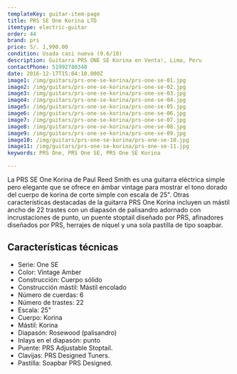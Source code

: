 ```yaml
---
templateKey: guitar-item-page
title: PRS SE One Korina LTD
itemtype: electric-guitar
order: 44
brand: prs
price: S/. 1,990.00
condition: Usada casi nueva (9.6/10)
description: Guitarra PRS ONE SE Korina en Venta!, Lima, Peru
contactPhone: 51992780348
date: 2016-12-17T15:04:10.000Z
image1: /img/guitars/prs-one-se-korina/prs-one-se-01.jpg
image2: /img/guitars/prs-one-se-korina/prs-one-se-02.jpg
image3: /img/guitars/prs-one-se-korina/prs-one-se-03.jpg
image4: /img/guitars/prs-one-se-korina/prs-one-se-04.jpg
image5: /img/guitars/prs-one-se-korina/prs-one-se-05.jpg
image6: /img/guitars/prs-one-se-korina/prs-one-se-06.jpg
image7: /img/guitars/prs-one-se-korina/prs-one-se-07.jpg
image8: /img/guitars/prs-one-se-korina/prs-one-se-08.jpg
image9: /img/guitars/prs-one-se-korina/prs-one-se-09.jpg
image10: /img/guitars/prs-one-se-korina/prs-one-se-10.jpg
image11: /img/guitars/prs-one-se-korina/prs-one-se-11.jpg
keywords: PRS One, PRS One SE, PRS One SE Korina

---
```

La PRS SE One Korina de Paul Reed Smith es una guitarra eléctrica simple pero elegante que se ofrece en ámbar vintage para mostrar el tono dorado del cuerpo de korina de corte simple con escala de 25". Otras características destacadas de la guitarra PRS One Korina incluyen un mástil ancho de 22 trastes con un diapasón de palisandro adornado con incrustaciones de punto, un puente stoptail diseñado por PRS, afinadores diseñados por PRS, herrajes de níquel y una sola pastilla de tipo soapbar.

## Características técnicas

* Serie: One SE
* Color: Vintage Amber
* Construcción: Cuerpo sólido
* Construcción mástil: Mástil encolado
* Número de cuerdas: 6
* Número de trastes: 22
* Escala: 25"
* Cuerpo: Korina
* Mástil: Korina
* Diapasón: Rosewood (palisandro)
* Inlays en el diapasón: punto
* Puente: PRS Adjustable Stoptail.
* Clavijas: PRS Designed Tuners.
* Pastilla: Soapbar PRS Designed.